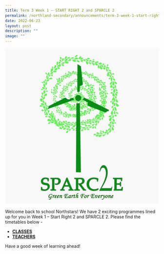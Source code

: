 ```yaml
---
title: Term 3 Week 1 – START RIGHT 2 and SPARCLE 2
permalink: /northland-secondary/announcements/term-3-week-1-start-right-2-and-sparcle-2/
date: 2022-06-23
layout: post
description: ""
image: ""
---
```

<img src="/images/a4.jpeg">
<p>Welcome back to school Northstars! We have 2 exciting programmes lined up for you in Week 1 &ndash; Start Right 2 and SPARCLE 2.&nbsp;Please find the timetables below -</p>
<ul>
<li><a href="/files/NSS%20Start%20Right%202%20%20SPARCLE2_CLASS.pdf"><strong>CLASSES</strong></a></li>
<li><a href="/files//Revised%20Version%20of%20timetable%20for%20SP2_Teacher.pdf"><strong>TEACHERS</strong></a></li>
</ul>
<p>Have a good week of learning ahead!&nbsp;</p>